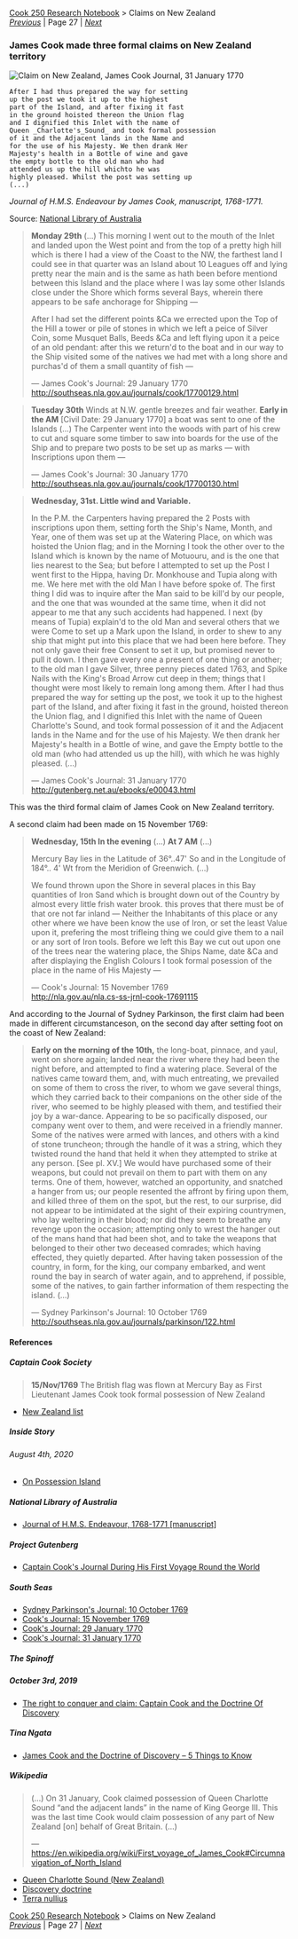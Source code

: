 [Cook 250 Research Notebook](../) > Claims on New Zealand  
*[Previous](../p26-te-rakau/)* | Page 27 | *[Next](../p28-maori-place-names/)*
### James Cook made three formal claims on New Zealand territory

![Claim on New Zealand, James Cook Journal, 31 January 1770](pictures/15x10cm-james-cook-claim-on-new-zealand.jpg)

```
After I had thus prepared the way for setting
up the post we took it up to the highest
part of the Island, and after fixing it fast
in the ground hoisted thereon the Union flag
and I dignified this Inlet with the name of
Queen _Charlotte's_Sound_ and took formal possession
of it and the Adjacent lands in the Name and
for the use of his Majesty. We then drank Her
Majesty's health in a Bottle of wine and gave
the empty bottle to the old man who had
attended us up the hill whichto he was
highly pleased. Whilst the post was setting up
(...)
```

*Journal of H.M.S. Endeavour by James Cook, manuscript, 1768-1771.*

Source: [National Library of Australia](https://nla.gov.au/nla.obj-229024441/view)

> **Monday 29th** (...)
> This morning I went out to the mouth of the Inlet and landed upon the West
> point and from the top of a pretty high hill which is there I had a view of
> the Coast to the NW, the farthest land I could see in that quarter was an
> Island about 10 Leagues off and lying pretty near the main and is the same
> as hath been before mentiond between this Island and the place where I was
> lay some other Islands close under the Shore which forms several Bays,
> wherein there appears to be safe anchorage for Shipping —
>
> After I had set the different points &Ca we errected upon the Top of the
> Hill a tower or pile of stones in which we left a peice of Silver Coin,
> some Musquet Balls, Beeds &Ca and left flying upon it a peice of an old
> pendant: after this we return'd to the boat and in our way to the Ship
> visited some of the natives we had met with a long shore and purchas'd
> of them a small quantity of fish —
>
> — James Cook's Journal: 29 January 1770  
> http://southseas.nla.gov.au/journals/cook/17700129.html

> **Tuesday 30th** Winds at N.W. gentle breezes and fair weather.
> **Early in the AM** [Civil Date: 29 January 1770] a boat was sent
> to one of the Islands (...)
> The Carpenter went into the woods with part of his crew to cut and square
> some timber to saw into boards for the use of the Ship and to prepare two
> posts to be set up as marks — with Inscriptions upon them —
>
> — James Cook's Journal: 30 January 1770  
> http://southseas.nla.gov.au/journals/cook/17700130.html

> **Wednesday, 31st. Little wind and Variable.**
>
> In the P.M. the Carpenters having prepared the 2 Posts with inscriptions
> upon them, setting forth the Ship's Name, Month, and Year, one of them
> was set up at the Watering Place, on which was hoisted the Union flag;
> and in the Morning I took the other over to the Island which is known
> by the name of Motuouru, and is the one that lies nearest to the Sea;
> but before I attempted to set up the Post I went first to the Hippa,
> having Dr. Monkhouse and Tupia along with me. We here met with the old
> Man I have before spoke of. The first thing I did was to inquire after
> the Man said to be kill'd by our people, and the one that was wounded
> at the same time, when it did not appear to me that any such accidents
> had happened. I next (by means of Tupia) explain'd to the old Man and
> several others that we were Come to set up a Mark upon the Island,
> in order to shew to any ship that might put into this place that we
> had been here before. They not only gave their free Consent to set it up,
> but promised never to pull it down. I then gave every one a present of one
> thing or another; to the old man I gave Silver, three penny pieces dated
> 1763, and Spike Nails with the King's Broad Arrow cut deep in them; things
> that I thought were most likely to remain long among them. After I had thus
> prepared the way for setting up the post, we took it up to the highest part
> of the Island, and after fixing it fast in the ground, hoisted thereon the
> Union flag, and I dignified this Inlet with the name of Queen Charlotte's
> Sound, and took formal possession of it and the Adjacent lands in the Name
> and for the use of his Majesty. We then drank her Majesty's health in a
> Bottle of wine, and gave the Empty bottle to the old man (who had attended
> us up the hill), with which he was highly pleased. (...)
>
> — James Cook's Journal: 31 January 1770  
> http://gutenberg.net.au/ebooks/e00043.html

This was the third formal claim of James Cook on New Zealand territory.

A second claim had been made on 15 November 1769:

> **Wednesday, 15th In the evening** (...) **At 7 AM** (...)
> 
> Mercury Bay lies in the Latitude of 36°..47' So and in the Longitude of
> 184°.. 4' Wt from the Meridion of Greenwich. (...)
>
> We found thrown upon the Shore in several places in this Bay quantities of
> Iron Sand which is brought down out of the Country by almost every little
> frish water brook. this proves that there must be of that ore not far inland
> — Neither the Inhabitants of this place or any other where we have been know
> the use of Iron, or set the least Value upon it, prefering the most trifleing
> thing we could give them to a nail or any sort of Iron tools. Before we left
> this Bay we cut out upon one of the trees near the watering place, the Ships
> Name, date &Ca and after displaying the English Colours I took formal
> posession of the place in the name of His Majesty — 
>
> — Cook's Journal: 15 November 1769  
> http://nla.gov.au/nla.cs-ss-jrnl-cook-17691115

And according to the Journal of Sydney Parkinson, the first claim had been made
in different circumstanceson, on the second day after setting foot on the coast
of New Zealand:

> **Early on the morning of the 10th,** the long-boat, pinnace, and yaul,
> went on shore again; landed near the river where they had been the night
> before, and attempted to find a watering place. Several of the natives came
> toward them, and, with much entreating, we prevailed on some of them to
> cross the river, to whom we gave several things, which they carried back to
> their companions on the other side of the river, who seemed to be highly
> pleased with them, and testified their joy by a war-dance. Appearing to be
> so pacifically disposed, our company went over to them, and were received in
> a friendly manner. Some of the natives were armed with lances, and others
> with a kind of stone truncheon; through the handle of it was a string, which
> they twisted round the hand that held it when they attempted to strike at
> any person. [See pl. XV.] We would have purchased some of their weapons,
> but could not prevail on them to part with them on any terms. One of them,
> however, watched an opportunity, and snatched a hanger from us; our people
> resented the affront by firing upon them, and killed three of them on the
> spot, but the rest, to our surprise, did not appear to be intimidated at the
> sight of their expiring countrymen, who lay weltering in their blood; nor
> did they seem to breathe any revenge upon the occasion; attempting only to
> wrest the hanger out of the mans hand that had been shot, and to take the
> weapons that belonged to their other two deceased comrades; which having
> effected, they quietly departed. After having taken possession of the
> country, in form, for the king, our company embarked, and went round the bay
> in search of water again, and to apprehend, if possible, some of the natives,
> to gain farther information of them respecting the island. (...)
>
> — Sydney Parkinson's Journal: 10 October 1769  
> http://southseas.nla.gov.au/journals/parkinson/122.html


#### References

##### Captain Cook Society

> **15/Nov/1769**
> The British flag was flown at Mercury Bay
> as First Lieutenant James Cook took formal possession of New Zealand

* [New Zealand list](https://www.captaincooksociety.com/home/detail/new-zealand-list)

##### Inside Story

###### August 4th, 2020

* [On Possession Island](https://insidestory.org.au/on-possession-island/)

##### National Library of Australia

* [Journal of H.M.S. Endeavour, 1768-1771 [manuscript]](https://catalogue.nla.gov.au/Record/3525402)

##### Project Gutenberg

* [Captain Cook's Journal During His First Voyage Round the World](http://www.gutenberg.org/ebooks/8106)

##### South Seas

* [Sydney Parkinson's Journal: 10 October 1769](http://southseas.nla.gov.au/journals/parkinson/122.html)
* [Cook's Journal: 15 November 1769](https://webarchive.nla.gov.au/awa/20120322134632/http://southseas.nla.gov.au/journals/cook/17691115.html)
* [Cook's Journal: 29 January 1770](http://nla.gov.au/nla.cs-ss-jrnl-cook-17700129)
* [Cook's Journal: 31 January 1770](http://southseas.nla.gov.au/journals/cook/17700131.html)

##### The Spinoff

##### October 3rd, 2019

* [The right to conquer and claim: Captain Cook and the Doctrine Of Discovery](https://thespinoff.co.nz/atea/03-10-2019/the-right-to-conquer-and-claim-captain-cook-and-the-doctrine-of-discovery/)

##### Tina Ngata

* [James Cook and the Doctrine of Discovery – 5 Things to Know](https://tinangata.com/2019/06/01/james-cook-and-the-doctrine-of-discovery-5-things-to-know/)

##### Wikipedia

> (...) On 31 January, Cook claimed possession of Queen Charlotte Sound
> “and the adjacent lands” in the name of King George III. This was the
> last time Cook would claim possession of any part of New Zealand [on]
> behalf of Great Britain. (...)
>
> — https://en.wikipedia.org/wiki/First_voyage_of_James_Cook#Circumnavigation_of_North_Island

* [Queen Charlotte Sound (New Zealand)](https://en.wikipedia.org/wiki/Queen_Charlotte_Sound_(New_Zealand))
* [Discovery doctrine](https://en.wikipedia.org/wiki/Discovery_doctrine)
* [Terra nullius](https://en.wikipedia.org/wiki/Terra_nullius)

[Cook 250 Research Notebook](../) > Claims on New Zealand  
*[Previous](../p26-te-rakau/)* | Page 27 | *[Next](../p28-maori-place-names/)*
